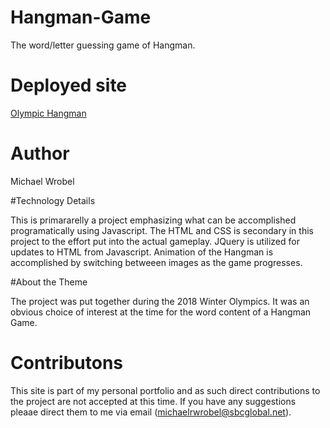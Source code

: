 # Hangman-Game
The word/letter guessing game of Hangman.

# Deployed site
[Olympic Hangman](https://michaelwrobelpersonal.github.io/Hangman-Game/)

# Author
Michael Wrobel

#Technology Details

This is primararelly a project emphasizing what can be accomplished programatically using Javascript.  The HTML and CSS is secondary in this project to the effort put into the actual gameplay.  JQuery is utilized for updates to HTML from Javascript.  Animation of the Hangman is accomplished by switching betweeen images as the game progresses.

#About the Theme

The project was put together during the 2018 Winter Olympics.  It was an obvious choice of interest at the time for the word content of a Hangman Game.  

# Contributons

This site is part of my personal portfolio and as such direct contributions to the project are not accepted at this time.  If you have any suggestions pleaae direct them to me via email (michaelrwrobel@sbcglobal.net).
